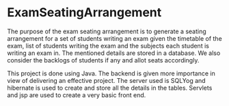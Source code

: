 # ExamSeatingArrangement
The purpose of the exam seating arrangement is to generate a seating arrangement for a set of students writing an exam given the timetable of the exam, list of students writing the exam and the subjects each student is writing an exam in. The mentioned details are stored in a database. We also consider the backlogs of students if any and allot seats accordingly.

This project is done using Java. The backend is given more importance in view of delivering an effective project. The server used is SQLYog and hibernate is used to create and store all the details in the tables. Servlets and jsp are used to create a very basic front end. 


